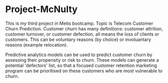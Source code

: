 # Project-McNulty
This is my third project in Metis bootcamp. Topic is Telecom Customer Churn Prediction.
Customer churn has many definitions: customer attrition, customer turnover, or customer defection, all means the loss of clients or customers. This can be voluntary reasons (by choice) or involuantary reasons (example relocation).

Predictive analytics models can be used to predict customer churn by assessing their propensity or risk to churn. These models can generate a potential 'defectors' list, so that a focused customer retention marketing program can be prioritised on these customers who are most vulnerable to churn.

